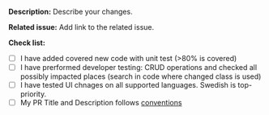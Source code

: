 **Description:**
Describe your changes.

**Related issue:**
Add link to the related issue.

**Check list:**
- [ ] I have added covered new code with unit test (>80% is covered)
- [ ] I have prerformed developer testing: CRUD operations and checked all possibly impacted places (search in code where changed class is used)
- [ ] I have tested UI chnages on all supported languages. Swedish is top-priority.
- [ ] My PR Title and Description follows [conventions](https://github.com/angular/angular/blob/main/CONTRIBUTING.md#-commit-message-format)
